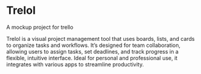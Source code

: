 # Trelol
A mockup project for trello

Trelol is a visual project management tool that uses boards, lists, and cards to organize tasks and workflows. It’s designed for team collaboration, allowing users to assign tasks, set deadlines, and track progress in a flexible, intuitive interface. Ideal for personal and professional use, it integrates with various apps to streamline productivity.
